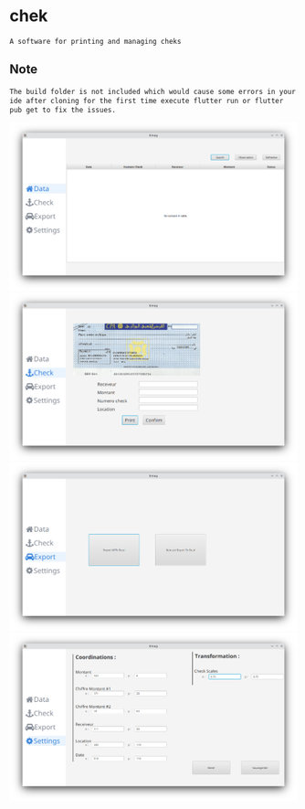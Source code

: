# chek
    A software for printing and managing cheks

## Note
    The build folder is not included which would cause some errors in your ide after cloning for the first time execute flutter run or flutter pub get to fix the issues.


![1](./screenshots/1.png)
![2](./screenshots/2.png)
![3](./screenshots/3.png)
![4](./screenshots/4.png)
